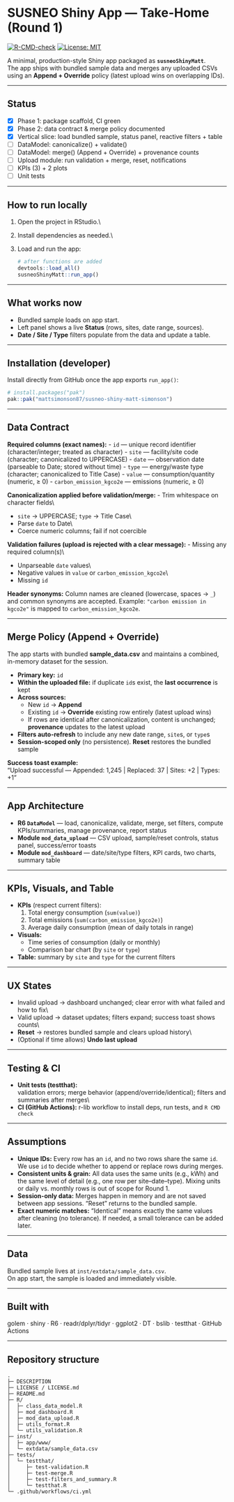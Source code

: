 # SUSNEO Shiny App — Take-Home (Round 1)

[![R-CMD-check](https://github.com/mattsimonson87/susneo-shiny-matt-simonson/actions/workflows/ci.yml/badge.svg)](https://github.com/mattsimonson87/susneo-shiny-matt-simonson/actions/workflows/ci.yml) [![License: MIT](https://img.shields.io/badge/License-MIT-yellow.svg)](LICENSE.md)

A minimal, production-style Shiny app packaged as **`susneoShinyMatt`**.\
The app ships with bundled sample data and merges any uploaded CSVs using an **Append + Override** policy (latest upload wins on overlapping IDs).

------------------------------------------------------------------------

## Status

-   [x] Phase 1: package scaffold, CI green
-   [x] Phase 2: data contract & merge policy documented
-   [x] Vertical slice: load bundled sample, status panel, reactive filters + table
-   [ ] DataModel: canonicalize() + validate()
-   [ ] DataModel: merge() (Append + Override) + provenance counts
-   [ ] Upload module: run validation + merge, reset, notifications
-   [ ] KPIs (3) + 2 plots
-   [ ] Unit tests

------------------------------------------------------------------------

## How to run locally

1.  Open the project in RStudio.\

2.  Install dependencies as needed.\

3.  Load and run the app:

    ``` r
    # after functions are added
    devtools::load_all()
    susneoShinyMatt::run_app()
    ```

------------------------------------------------------------------------

## What works now

-   Bundled sample loads on app start.
-   Left panel shows a live **Status** (rows, sites, date range, sources).
-   **Date / Site / Type** filters populate from the data and update a table.

------------------------------------------------------------------------

## Installation (developer)

Install directly from GitHub once the app exports `run_app()`:

``` r
# install.packages("pak")
pak::pak("mattsimonson87/susneo-shiny-matt-simonson")
```

------------------------------------------------------------------------

## Data Contract

**Required columns (exact names):** - `id` — unique record identifier (character/integer; treated as character) - `site` — facility/site code (character; canonicalized to UPPERCASE) - `date` — observation date (parseable to Date; stored without time) - `type` — energy/waste type (character; canonicalized to Title Case) - `value` — consumption/quantity (numeric, ≥ 0) - `carbon_emission_kgco2e` — emissions (numeric, ≥ 0)

**Canonicalization applied before validation/merge:** - Trim whitespace on character fields\
- `site` → UPPERCASE; `type` → Title Case\
- Parse `date` to Date\
- Coerce numeric columns; fail if not coercible

**Validation failures (upload is rejected with a clear message):** - Missing any required column(s)\
- Unparseable `date` values\
- Negative values in `value` or `carbon_emission_kgco2e`\
- Missing `id`

**Header synonyms:** Column names are cleaned (lowercase, spaces → `_`) and common synonyms are accepted. Example: `"carbon emission in kgco2e"` is mapped to `carbon_emission_kgco2e`.

------------------------------------------------------------------------

## Merge Policy (Append + Override)

The app starts with bundled **sample_data.csv** and maintains a combined, in-memory dataset for the session.

-   **Primary key:** `id`
-   **Within the uploaded file:** if duplicate `id`s exist, the **last occurrence** is kept
-   **Across sources:**
    -   New `id` → **Append**
    -   Existing `id` → **Override** existing row entirely (latest upload wins)
    -   If rows are identical after canonicalization, content is unchanged; **provenance** updates to the latest upload
-   **Filters auto-refresh** to include any new date range, `site`s, or `type`s
-   **Session-scoped only** (no persistence). **Reset** restores the bundled sample

**Success toast example:**\
“Upload successful — Appended: 1,245 \| Replaced: 37 \| Sites: +2 \| Types: +1”

------------------------------------------------------------------------

## App Architecture

-   **R6 `DataModel`** — load, canonicalize, validate, merge, set filters, compute KPIs/summaries, manage provenance, report status
-   **Module `mod_data_upload`** — CSV upload, sample/reset controls, status panel, success/error toasts
-   **Module `mod_dashboard`** — date/site/type filters, KPI cards, two charts, summary table

------------------------------------------------------------------------

## KPIs, Visuals, and Table

-   **KPIs** (respect current filters):
    1)  Total energy consumption (`sum(value)`)
    2)  Total emissions (`sum(carbon_emission_kgco2e)`)
    3)  Average daily consumption (mean of daily totals in range)
-   **Visuals:**
    -   Time series of consumption (daily or monthly)
    -   Comparison bar chart (by `site` or `type`)
-   **Table:** summary by `site` and `type` for the current filters

------------------------------------------------------------------------

## UX States

-   Invalid upload → dashboard unchanged; clear error with what failed and how to fix\
-   Valid upload → dataset updates; filters expand; success toast shows counts\
-   **Reset** → restores bundled sample and clears upload history\
-   (Optional if time allows) **Undo last upload**

------------------------------------------------------------------------

## Testing & CI

-   **Unit tests (testthat):**\
    validation errors; merge behavior (append/override/identical); filters and summaries after merges\
-   **CI (GitHub Actions):** r-lib workflow to install deps, run tests, and `R CMD check`

------------------------------------------------------------------------

## Assumptions

-   **Unique IDs:** Every row has an `id`, and no two rows share the same `id`. We use `id` to decide whether to append or replace rows during merges.
-   **Consistent units & grain:** All data uses the same units (e.g., kWh) and the same level of detail (e.g., one row per site–date–type). Mixing units or daily vs. monthly rows is out of scope for Round 1.
-   **Session-only data:** Merges happen in memory and are not saved between app sessions. “Reset” returns to the bundled sample.
-   **Exact numeric matches:** “Identical” means exactly the same values after cleaning (no tolerance). If needed, a small tolerance can be added later.

------------------------------------------------------------------------

## Data

Bundled sample lives at `inst/extdata/sample_data.csv`.\
On app start, the sample is loaded and immediately visible.

------------------------------------------------------------------------

## Built with

golem · shiny · R6 · readr/dplyr/tidyr · ggplot2 · DT · bslib · testthat · GitHub Actions

------------------------------------------------------------------------

## Repository structure

```         
.
├─ DESCRIPTION
├─ LICENSE / LICENSE.md
├─ README.md
├─ R/
│  ├─ class_data_model.R
│  ├─ mod_dashboard.R
│  ├─ mod_data_upload.R
│  ├─ utils_format.R
│  └─ utils_validation.R
├─ inst/
│  ├─ app/www/
│  └─ extdata/sample_data.csv
├─ tests/
│  └─ testthat/
│     ├─ test-validation.R
│     ├─ test-merge.R
│     ├─ test-filters_and_summary.R
│     └─ testthat.R
└─ .github/workflows/ci.yml
```
